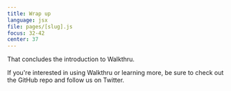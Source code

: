 ```yaml
---
title: Wrap up
language: jsx
file: pages/[slug].js
focus: 32-42
center: 37
---
```


That concludes the introduction to Walkthru. 

If you're interested in using Walkthru or learning more, be sure to check out the GitHub repo and follow us on Twitter.
